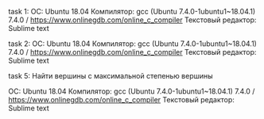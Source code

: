 task 1: 
  ОС: Ubuntu 18.04
  Компилятор: gcc (Ubuntu 7.4.0-1ubuntu1~18.04.1) 7.4.0 / https://www.onlinegdb.com/online_c_compiler 
  Текстовый редактор: Sublime text

task 2: 
  ОС: Ubuntu 18.04
  Компилятор: gcc (Ubuntu 7.4.0-1ubuntu1~18.04.1) 7.4.0 / https://www.onlinegdb.com/online_c_compiler
  Текстовый редактор: Sublime text

task 5: 
  Найти вершины с максимальной степенью вершины
  
  ОС: Ubuntu 18.04
  Компилятор: gcc (Ubuntu 7.4.0-1ubuntu1~18.04.1) 7.4.0 / https://www.onlinegdb.com/online_c_compiler
  Текстовый редактор: Sublime text
